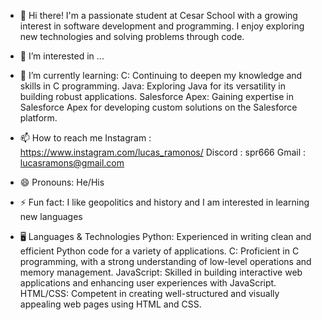 - 👋 Hi there! I'm a passionate student at Cesar School with a growing interest in software development and programming. I enjoy exploring new technologies and solving problems through code.
- 👀 I’m interested in ...
- 🌱 I’m currently learning:
      C: Continuing to deepen my knowledge and skills in C programming.
      Java: Exploring Java for its versatility in building robust applications.
      Salesforce Apex: Gaining expertise in Salesforce Apex for developing custom solutions on the Salesforce platform.
  
- 📫 How to reach me
      Instagram : https://www.instagram.com/lucas_ramonos/
      Discord : spr666
      Gmail : lucasramons@gmail.com
- 😄 Pronouns:
     He/His
- ⚡ Fun fact:
      I like geopolitics and history and I am interested in learning new languages
- 🖥️  Languages & Technologies
      Python: Experienced in writing clean and efficient Python code for a variety of applications.
      C: Proficient in C programming, with a strong understanding of low-level operations and memory management.
      JavaScript: Skilled in building interactive web applications and enhancing user experiences with JavaScript.
      HTML/CSS: Competent in creating well-structured and visually appealing web pages using HTML and CSS.
